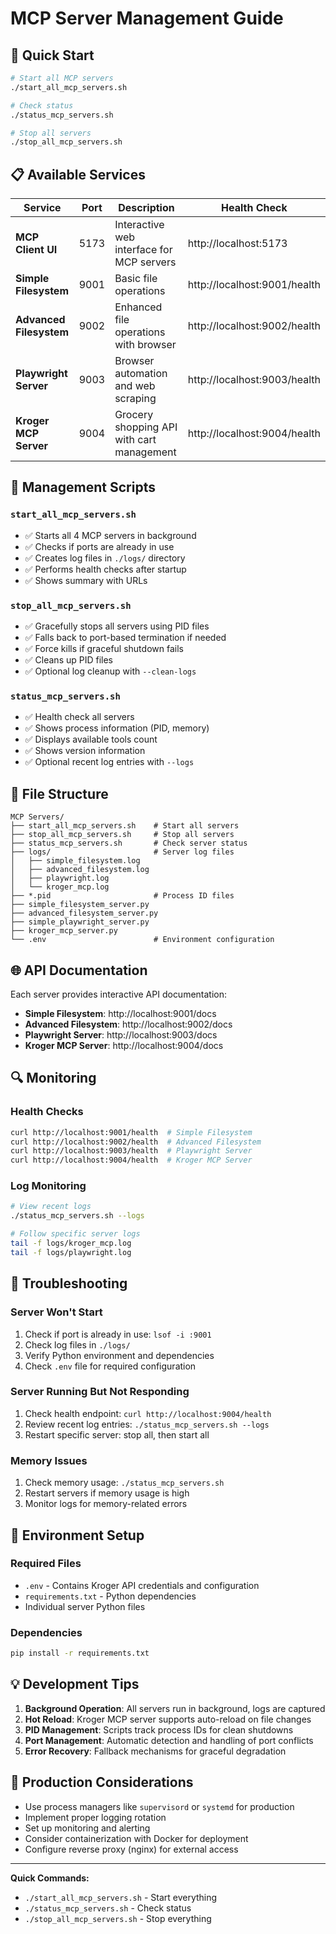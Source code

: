 # MCP Server Management Guide

## 🚀 Quick Start

```bash
# Start all MCP servers
./start_all_mcp_servers.sh

# Check status
./status_mcp_servers.sh

# Stop all servers
./stop_all_mcp_servers.sh
```

## 📋 Available Services

| Service | Port | Description | Health Check |
|---------|------|-------------|--------------|
| **MCP Client UI** | 5173 | Interactive web interface for MCP servers | http://localhost:5173 |
| **Simple Filesystem** | 9001 | Basic file operations | http://localhost:9001/health |
| **Advanced Filesystem** | 9002 | Enhanced file operations with browser | http://localhost:9002/health |
| **Playwright Server** | 9003 | Browser automation and web scraping | http://localhost:9003/health |
| **Kroger MCP Server** | 9004 | Grocery shopping API with cart management | http://localhost:9004/health |

## 🔧 Management Scripts

### `start_all_mcp_servers.sh`
- ✅ Starts all 4 MCP servers in background
- ✅ Checks if ports are already in use
- ✅ Creates log files in `./logs/` directory
- ✅ Performs health checks after startup
- ✅ Shows summary with URLs

### `stop_all_mcp_servers.sh`
- ✅ Gracefully stops all servers using PID files
- ✅ Falls back to port-based termination if needed
- ✅ Force kills if graceful shutdown fails
- ✅ Cleans up PID files
- ✅ Optional log cleanup with `--clean-logs`

### `status_mcp_servers.sh`
- ✅ Health check all servers
- ✅ Shows process information (PID, memory)
- ✅ Displays available tools count
- ✅ Shows version information
- ✅ Optional recent log entries with `--logs`

## 📁 File Structure

```
MCP Servers/
├── start_all_mcp_servers.sh    # Start all servers
├── stop_all_mcp_servers.sh     # Stop all servers  
├── status_mcp_servers.sh       # Check server status
├── logs/                       # Server log files
│   ├── simple_filesystem.log
│   ├── advanced_filesystem.log
│   ├── playwright.log
│   └── kroger_mcp.log
├── *.pid                       # Process ID files
├── simple_filesystem_server.py
├── advanced_filesystem_server.py
├── simple_playwright_server.py
├── kroger_mcp_server.py
└── .env                        # Environment configuration
```

## 🌐 API Documentation

Each server provides interactive API documentation:

- **Simple Filesystem**: http://localhost:9001/docs
- **Advanced Filesystem**: http://localhost:9002/docs  
- **Playwright Server**: http://localhost:9003/docs
- **Kroger MCP Server**: http://localhost:9004/docs

## 🔍 Monitoring

### Health Checks
```bash
curl http://localhost:9001/health  # Simple Filesystem
curl http://localhost:9002/health  # Advanced Filesystem
curl http://localhost:9003/health  # Playwright Server
curl http://localhost:9004/health  # Kroger MCP Server
```

### Log Monitoring
```bash
# View recent logs
./status_mcp_servers.sh --logs

# Follow specific server logs
tail -f logs/kroger_mcp.log
tail -f logs/playwright.log
```

## 🐛 Troubleshooting

### Server Won't Start
1. Check if port is already in use: `lsof -i :9001`
2. Check log files in `./logs/`
3. Verify Python environment and dependencies
4. Check `.env` file for required configuration

### Server Running But Not Responding
1. Check health endpoint: `curl http://localhost:9004/health`
2. Review recent log entries: `./status_mcp_servers.sh --logs`
3. Restart specific server: stop all, then start all

### Memory Issues
1. Check memory usage: `./status_mcp_servers.sh`
2. Restart servers if memory usage is high
3. Monitor logs for memory-related errors

## 🔧 Environment Setup

### Required Files
- `.env` - Contains Kroger API credentials and configuration
- `requirements.txt` - Python dependencies
- Individual server Python files

### Dependencies
```bash
pip install -r requirements.txt
```

## 💡 Development Tips

1. **Background Operation**: All servers run in background, logs are captured
2. **Hot Reload**: Kroger MCP server supports auto-reload on file changes
3. **PID Management**: Scripts track process IDs for clean shutdowns
4. **Port Management**: Automatic detection and handling of port conflicts
5. **Error Recovery**: Fallback mechanisms for graceful degradation

## 🚀 Production Considerations

- Use process managers like `supervisord` or `systemd` for production
- Implement proper logging rotation
- Set up monitoring and alerting
- Consider containerization with Docker for deployment
- Configure reverse proxy (nginx) for external access

---

**Quick Commands:**
- `./start_all_mcp_servers.sh` - Start everything
- `./status_mcp_servers.sh` - Check status
- `./stop_all_mcp_servers.sh` - Stop everything